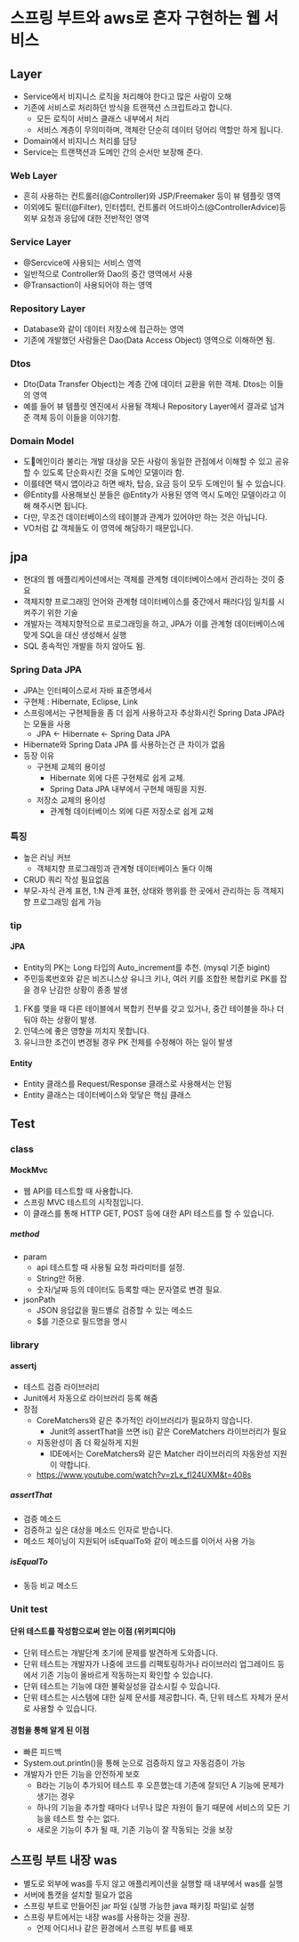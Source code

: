 # 스프링 부트와 aws로 혼자 구현하는 웹 서비스

## Layer

- Service에서 비지니스 로직을 처리해야 한다고 많은 사람이 오해
- 기존에 서비스로 처리하던 방식을 트랜잭션 스크립트라고 합니다.
  - 모든 로직이 서비스 클래스 내부에서 처리
  - 서비스 계층이 무의미하며, 객체란 단순히 데이터 덩어리 역할만 하게 됩니다.
- Domain에서 비지니스 처리를 담당
- Service는 트랜잭션과 도메인 간의 순서만 보장해 준다.

### Web Layer

- 흔히 사용하는 컨트롤러(@Controller)와 JSP/Freemaker 등이 뷰 템플릿 영역
- 이외에도 필터(@Filter), 인터셉터, 컨트롤러 어드바이스(@ControllerAdvice)등 외부 요청과 응답에 대한 전반적인 영역

### Service Layer

- @Sercvice에 사용되는 서비스 영역
- 일반적으로 Controller와 Dao의 중간 영역에서 사용
- @Transaction이 사용되어야 하는 영역

### Repository Layer

- Database와 같이 데이터 저장소에 접근하는 영역
- 기존에 개발했던 사람들은 Dao(Data Access Object) 영역으로 이해하면 됨.

### Dtos

- Dto(Data Transfer Object)는 계층 간에 데이터 교환을 위한 객체. Dtos는 이들의 영역
- 예를 들어 뷰 템플릿 엔진에서 사용될 객체나 Repository Layer에서 결과로 넘겨준 객체 등이 이들을 이야기함.

### Domain Model

- 도메인이라 불리는 개발 대상을 모든 사람이 동일한 관점에서 이해할 수 있고 공유할 수 있도록 단순화시킨 것을 도메인 모델이라 함.
- 이를테면 택시 앱이라고 하면 배차, 탑승, 요금 등이 모두 도메인이 될 수 있습니다.
- @Entity를 사용해보신 분들은 @Entity가 사용된 영역 역시 도메인 모델이라고 이해 해주시면 됩니다.
- 다만, 무조건 데이터베이스의 테이블과 관계가 있어야만 하는 것은 아닙니다.
- VO처럼 값 객체들도 이 영역에 해당하기 때문입니다.

## jpa

- 현대의 웹 애플리케이션에서는 객체를 관계형 데이터베이스에서 관리하는 것이 중요
- 객체지향 프로그래밍 언어와 관계형 데이터베이스를 중간에서 패러다임 일치를 시켜주기 위한 기술
- 개발자는 객체지향적으로 프로그래밍을 하고, JPA가 이를 관계형 데이터베이스에 맞게 SQL을 대신 생성해서 실행
- SQL 종속적인 개발을 하지 않아도 됨.

### Spring Data JPA

- JPA는 인터페이스로서 자바 표준명세서
- 구현체 : Hibernate, Eclipse, Link
- 스프링에서는 구현체들을 좀 더 쉽게 사용하고자 추상화시킨 Spring Data JPA라는 모듈을 사용
  - JPA <- Hibernate <- Spring Data JPA
- Hibernate와 Spring Data JPA 를 사용하는건 큰 차이가 없음
- 등장 이유
  - 구현체 교체의 용이성
    - Hibernate 외에 다른 구현체로 쉽게 교체.
    - Spring Data JPA 내부에서 구현체 매핑을 지원.
  - 저장소 교체의 용이성
    - 관계형 데이터베이스 외에 다른 저장소로 쉽게 교체

### 특징

- 높은 러닝 커브
  - 객체지향 프로그래밍과 관계형 데이터베이스 둘다 이해
- CRUD 쿼리 작성 필요없음
- 부모-자식 관계 표현, 1:N 관계 표현, 상태와 행위를 한 곳에서 관리하는 등 객체지향 프로그래밍 쉽게 가능

### tip

#### JPA

- Entity의 PK는 Long 타입의 Auto_increment를 추천. (mysql 기준 bigint)
- 주민등록번호와 같은 비즈니스상 유니크 키나, 여러 키를 조합한 복합키로 PK를 잡을 경우 난감한 상황이 종종 발생

1. FK를 맺을 때 다른 테이블에서 복합키 전부를 갖고 있거나, 중간 테이블을 하나 더 둬야 하는 상황이 발생.
2. 인덱스에 좋은 영향을 끼치지 못합니다.
3. 유니크한 조건이 변경될 경우 PK 전체를 수정해야 하는 일이 발생

#### Entity

- Entity 클래스를 Request/Response 클래스로 사용해서는 안됨
- Entity 클래스는 데이터베이스와 맞닿은 핵심 클래스

## Test

### class

#### MockMvc

- 웹 API를 테스트할 때 사용합니다.
- 스프링 MVC 테스트의 시작점입니다.
- 이 클래스를 통해 HTTP GET, POST 등에 대한 API 테스트를 할 수 있습니다.

##### method

- param
  - api 테스트할 때 사용될 요청 파라미터를 설정.
  - String만 허용.
  - 숫자/날짜 등의 데이터도 등록할 때는 문자열로 변경 필요.
- jsonPath
  - JSON 응답값을 필드별로 검증할 수 있는 메소드
  - \$를 기준으로 필드명을 명시

### library

#### assertj

- 테스트 검증 라이브러리
- Junit에서 자동으로 라이브러리 등록 해줌
- 장점
  - CoreMatchers와 같은 추가적인 라이브러리가 필요하지 않습니다.
    - Junit의 assertThat을 쓰면 is() 같은 CoreMatchers 라이브러리가 필요
  - 자동완성이 좀 더 확실하게 지원
    - IDE에서는 CoreMatchers와 같은 Matcher 라이브러리의 자동완성 지원이 약합니다.
  - https://www.youtube.com/watch?v=zLx_fI24UXM&t=408s

##### assertThat

- 검증 메소드
- 검증하고 싶은 대상을 메소드 인자로 받습니다.
- 메소드 체이닝이 지원되어 isEqualTo와 같이 메소드를 이어서 사용 가능

##### isEqualTo

- 동등 비교 메소드

### Unit test

#### 단위 테스트를 작성함으로써 얻는 이점 (위키피디아)

- 단위 테스트는 개발단계 초기에 문제를 발견하게 도와줍니다.
- 단위 테스트는 개발자가 나중에 코드를 리팩토링하거나 라이브러리 업그레이드 등에서 기존 기능이 올바르게 작동하는지 확인할 수 있습니다.
- 단위 테스트는 기능에 대한 불확실성을 감소시킬 수 있습니다.
- 단위 테스트는 시스템에 대한 실제 문서를 제공합니다. 즉, 단위 테스트 자체가 문서로 사용할 수 있습니다.

#### 경험을 통해 알게 된 이점

- 빠른 피드백
- System.out.println()을 통해 눈으로 검증하지 않고 자동검증이 가능
- 개발자가 만든 기능을 안전하게 보호
  - B라는 기능이 추가되어 테스트 후 오픈했는데 기존에 잘되던 A 기능에 문제가 생기는 경우
  - 하나의 기능을 추가할 때마다 너무나 많은 자원이 들기 때문에 서비스의 모든 기능을 테스트 할 수는 없다.
  - 새로운 기능이 추가 될 때, 기존 기능이 잘 작동되는 것을 보장

## 스프링 부트 내장 was

- 별도로 외부에 was를 두지 않고 애플리케이션을 실행할 때 내부에서 was를 실행
- 서버에 톰캣을 설치할 필요가 없음
- 스프링 부트로 만들어진 jar 파일 (실행 가능한 java 패키징 파일)로 실행
- 스프링 부트에서는 내장 was를 사용하는 것을 권장.
  - 언제 어디서나 같은 환경에서 스프링 부트를 배포
